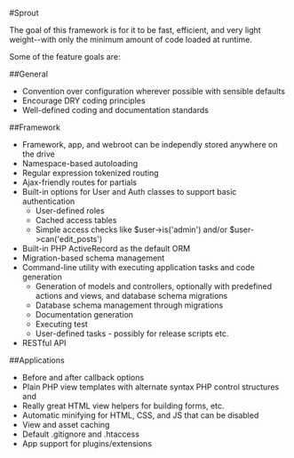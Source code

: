 #Sprout

The goal of this framework is for it to be fast, efficient, and very light weight--with only the minimum amount of code loaded at runtime.

Some of the feature goals are:

##General
* Convention over configuration wherever possible with sensible defaults
* Encourage DRY coding principles
* Well-defined coding and documentation standards

##Framework
* Framework, app, and webroot can be independly stored anywhere on the drive
* Namespace-based autoloading
* Regular expression tokenized routing
* Ajax-friendly routes for partials
* Built-in options for User and Auth classes to support basic authentication
  - User-defined roles
  - Cached access tables
  - Simple access checks like $user->is('admin') and/or $user->can('edit_posts')
* Built-in PHP ActiveRecord as the default ORM
* Migration-based schema management
* Command-line utility with executing application tasks and code generation
  - Generation of models and controllers, optionally with predefined actions and
    views, and database schema migrations
  - Database schema management through migrations
  - Documentation generation
  - Executing test
  - User-defined tasks - possibly for release scripts etc.
* RESTful API

##Applications
* Before and after callback options
* Plain PHP view templates with alternate syntax PHP control structures and 
* Really great HTML view helpers for building forms, etc.
* Automatic minifying for HTML, CSS, and JS that can be disabled
* View and asset caching
* Default .gitignore and .htaccess
* App support for plugins/extensions
